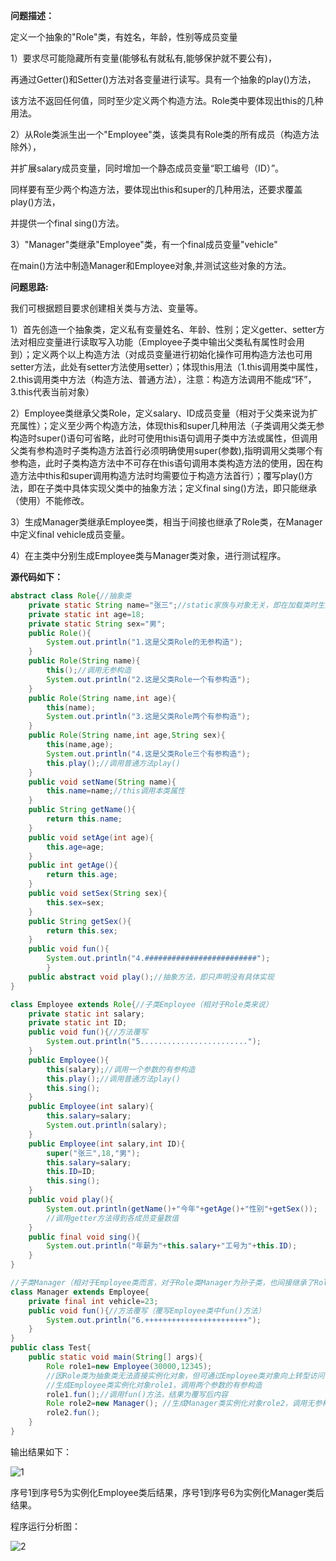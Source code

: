 **问题描述：**

定义一个抽象的"Role"类，有姓名，年龄，性别等成员变量 

1）要求尽可能隐藏所有变量(能够私有就私有,能够保护就不要公有)， 

再通过Getter()和Setter()方法对各变量进行读写。具有一个抽象的play()方法， 

该方法不返回任何值，同时至少定义两个构造方法。Role类中要体现出this的几种用法。 

2）从Role类派生出一个"Employee"类，该类具有Role类的所有成员（构造方法除外）， 

并扩展salary成员变量，同时增加一个静态成员变量“职工编号（ID）”。 

同样要有至少两个构造方法，要体现出this和super的几种用法，还要求覆盖play()方法， 

并提供一个final sing()方法。 

3）"Manager"类继承"Employee"类，有一个final成员变量"vehicle" 

在main()方法中制造Manager和Employee对象,并测试这些对象的方法。  

**问题思路:**

我们可根据题目要求创建相关类与方法、变量等。

1）首先创造一个抽象类，定义私有变量姓名、年龄、性别；定义getter、setter方法对相应变量进行读取写入功能（Employee子类中输出父类私有属性时会用到）；定义两个以上构造方法（对成员变量进行初始化操作可用构造方法也可用setter方法，此处有setter方法使用setter）；体现this用法（1.this调用类中属性，2.this调用类中方法（构造方法、普通方法），注意：构造方法调用不能成“环”，3.this代表当前对象）

2）Employee类继承父类Role，定义salary、ID成员变量（相对于父类来说为扩充属性）；定义至少两个构造方法，体现this和super几种用法（子类调用父类无参构造时super()语句可省略，此时可使用this语句调用子类中方法或属性，但调用父类有参构造时子类构造方法首行必须明确使用super(参数),指明调用父类哪个有参构造，此时子类构造方法中不可存在this语句调用本类构造方法的使用，因在构造方法中this和super调用构造方法时均需要位于构造方法首行）；覆写play()方法，即在子类中具体实现父类中的抽象方法；定义final sing()方法，即只能继承（使用）不能修改。

3）生成Manager类继承Employee类，相当于间接也继承了Role类，在Manager中定义final vehicle成员变量。

4）在主类中分别生成Employee类与Manager类对象，进行测试程序。

**源代码如下：**

```java
abstract class Role{//抽象类
    private static String name="张三";//static家族与对象无关，即在加载类时生成
    private static int age=18;
    private static String sex="男";
    public Role(){
        System.out.println("1.这是父类Role的无参构造");
    }
    public Role(String name){
        this();//调用无参构造
        System.out.println("2.这是父类Role一个有参构造");
    }
    public Role(String name,int age){
        this(name);
        System.out.println("3.这是父类Role两个有参构造");
    }
    public Role(String name,int age,String sex){
        this(name,age);
        System.out.println("4.这是父类Role三个有参构造");
        this.play();//调用普通方法play()
    }
    public void setName(String name){
        this.name=name;//this调用本类属性
    }
    public String getName(){
        return this.name;
    }
    public void setAge(int age){
        this.age=age;
    }
    public int getAge(){
        return this.age;
    }
    public void setSex(String sex){
        this.sex=sex;
    }
    public String getSex(){
        return this.sex;
    }
    public void fun(){
        System.out.println("4.#########################");
        }
    public abstract void play();//抽象方法，即只声明没有具体实现
}

class Employee extends Role{//子类Employee（相对于Role类来说）
    private static int salary;
    private static int ID;
    public void fun(){//方法覆写
        System.out.println("5........................");
    }
    public Employee(){
        this(salary);//调用一个参数的有参构造
        this.play();//调用普通方法play()
        this.sing();
    }
    public Employee(int salary){
        this.salary=salary;
        System.out.println(salary);
    }
    public Employee(int salary,int ID){
        super("张三",18,"男");
        this.salary=salary;
        this.ID=ID;
        this.sing();
    }
    public void play(){
        System.out.println(getName()+"今年"+getAge()+"性别"+getSex());
        //调用getter方法得到各成员变量数值
    }
    public final void sing(){
        System.out.println("年薪为"+this.salary+"工号为"+this.ID);
    }
}

//子类Manager（相对于Employee类而言，对于Role类Manager为孙子类，也间接继承了Role类）
class Manager extends Employee{
    private final int vehicle=23;
    public void fun(){//方法覆写（覆写Employee类中fun()方法）
        System.out.println("6.+++++++++++++++++++++++");
    }
}
public class Test{
    public static void main(String[] args){
        Role role1=new Employee(30000,12345);
        //因Role类为抽象类无法直接实例化对象，但可通过Employee类对象向上转型访问
        //生成Employee类实例化对象role1，调用两个参数的有参构造
        role1.fun();//调用fun()方法，结果为覆写后内容
        Role role2=new Manager(); //生成Manager类实例化对象role2，调用无参构造
        role2.fun();
    }
}
```

输出结果如下：

![1](C:\Users\14665\source\JAVA学习\例题创建抽象类Role\1.png)

序号1到序号5为实例化Employee类后结果，序号1到序号6为实例化Manager类后结果。

程序运行分析图：

![2](C:\Users\14665\source\JAVA学习\例题创建抽象类Role\2.png)